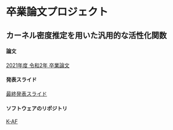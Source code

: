 # 卒業論文プロジェクト

## カーネル密度推定を用いた汎用的な活性化関数 

#### 論文
[2021年度 令和2年 卒業論文](https://github.com/latte0/RG-Thesis-Template/blob/main/thesis.pdf "2021年度 令和2年 卒業論文")

#### 発表スライド
[最終発表スライド](https://github.com/latte0/RG-Thesis-Template/blob/main/asset/presentation.pdf "最終発表スライド")

#### ソフトウェアのリポジトリ

[K-AF](https://github.com/latte0/graduation_thesis "K-AF")


